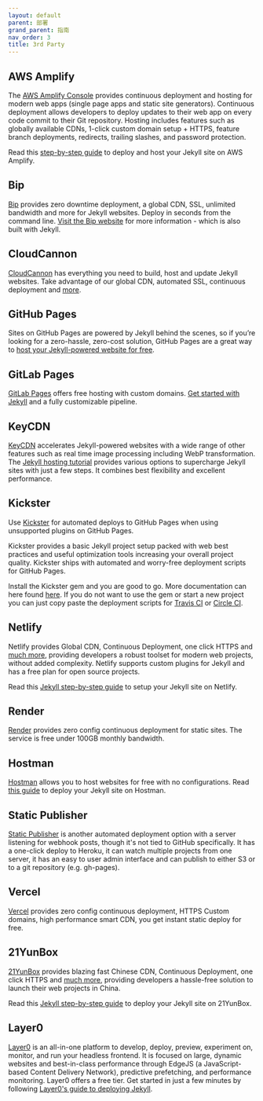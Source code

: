 ```yaml
---
layout: default
parent: 部署
grand_parent: 指南
nav_order: 3
title: 3rd Party
---
```



## AWS Amplify

The [AWS Amplify Console](https://console.amplify.aws) provides continuous deployment and hosting for modern web apps (single page apps and static site generators). Continuous deployment allows developers to deploy updates to their web app on every code commit to their Git repository. Hosting includes features such as globally available CDNs, 1-click custom domain setup + HTTPS, feature branch deployments, redirects, trailing slashes, and password protection.

Read this [step-by-step guide](https://medium.com/@jameshamann/deploy-your-jekyll-site-using-aws-amplify-with-only-a-few-clicks-8f3dd8f26112) to deploy and host your Jekyll site on AWS Amplify.

## Bip

[Bip](https://bip.sh) provides zero downtime deployment, a global CDN, SSL, unlimited bandwidth and more for Jekyll websites. Deploy in seconds from the command line. [Visit the Bip website](https://bip.sh) for more information - which is also built with Jekyll.

## CloudCannon

[CloudCannon](https://cloudcannon.com) has everything you need to build, host
and update Jekyll websites. Take advantage of our global CDN, automated SSL,
continuous deployment and [more](https://cloudcannon.com/features/).

## GitHub Pages

Sites on GitHub Pages are powered by Jekyll behind the scenes, so if you’re looking for a zero-hassle, zero-cost solution, GitHub Pages are a great way to [host your Jekyll-powered website for free](/docs/github-pages/).

## GitLab Pages

[GitLab Pages](https://about.gitlab.com/stages-devops-lifecycle/pages/) offers free hosting with custom domains. [Get started with Jekyll](https://docs.gitlab.com/ee/user/project/pages/getting_started_part_four.html#practical-example) and a fully customizable pipeline.

## KeyCDN

[KeyCDN](https://www.keycdn.com) accelerates Jekyll-powered websites with a wide range of other features such as real time image processing including WebP transformation.  
The [Jekyll hosting tutorial](https://www.keycdn.com/support/jekyll-hosting) provides various options to supercharge Jekyll sites with just a few steps. It combines best flexibility and excellent performance.

## Kickster

Use [Kickster](https://kickster.nielsenramon.com/) for automated deploys to GitHub Pages when using unsupported plugins on GitHub Pages.

Kickster provides a basic Jekyll project setup packed with web best practices and useful optimization tools increasing your overall project quality. Kickster ships with automated and worry-free deployment scripts for GitHub Pages.

Install the Kickster gem and you are good to go. More documentation can here found [here](https://github.com/nielsenramon/kickster#kickster). If you do not want to use the gem or start a new project you can just copy paste the deployment scripts for [Travis CI](https://github.com/nielsenramon/kickster/tree/master/snippets/travis) or [Circle CI](https://github.com/nielsenramon/kickster#automated-deployment-with-circle-ci).

## Netlify

Netlify provides Global CDN, Continuous Deployment, one click HTTPS and [much more](https://www.netlify.com/features/), providing developers a robust toolset for modern web projects, without added complexity. Netlify supports custom plugins for Jekyll and has a free plan for open source projects.

Read this [Jekyll step-by-step guide](https://www.netlify.com/blog/2020/04/02/a-step-by-step-guide-jekyll-4.0-on-netlify/) to setup your Jekyll site on Netlify.

## Render

[Render](https://render.com) provides zero config continuous deployment for static sites. The service is free under 100GB monthly bandwidth.

## Hostman 

[Hostman](https://hostman.com) allows you to host websites for free with no configurations. Read [this guide](https://hostman.com/docs/jekyll) to deploy your Jekyll site on Hostman. 

## Static Publisher

[Static Publisher](https://github.com/static-publisher/static-publisher) is another automated deployment option with a server listening for webhook posts, though it's not tied to GitHub specifically. It has a one-click deploy to Heroku, it can watch multiple projects from one server, it has an easy to user admin interface and can publish to either S3 or to a git repository (e.g. gh-pages).

## Vercel

[Vercel](https://vercel.com/) provides zero config continuous deployment, HTTPS Custom domains, high performance smart CDN, you get instant static deploy for free.

## 21YunBox

[21YunBox](https://www.21yunbox.com) provides blazing fast Chinese CDN, Continuous Deployment, one click HTTPS and [much more](https://www.21yunbox.com/docs/), providing developers a hassle-free solution to launch their web projects in China.

Read this [Jekyll step-by-step guide](https://www.21yunbox.com/docs/#/deploy-jekyll) to deploy your Jekyll site on 21YunBox.

## Layer0

[Layer0](https://www.layer0.co) is an all-in-one platform to develop, deploy, preview, experiment on, monitor, and run your headless frontend. It is focused on large, dynamic websites and best-in-class performance through EdgeJS (a JavaScript-based Content Delivery Network), predictive prefetching, and performance monitoring. Layer0 offers a free tier. Get started in just a few minutes by following [Layer0's guide to deploying Jekyll](https://docs.layer0.co/guides/jekyll).
